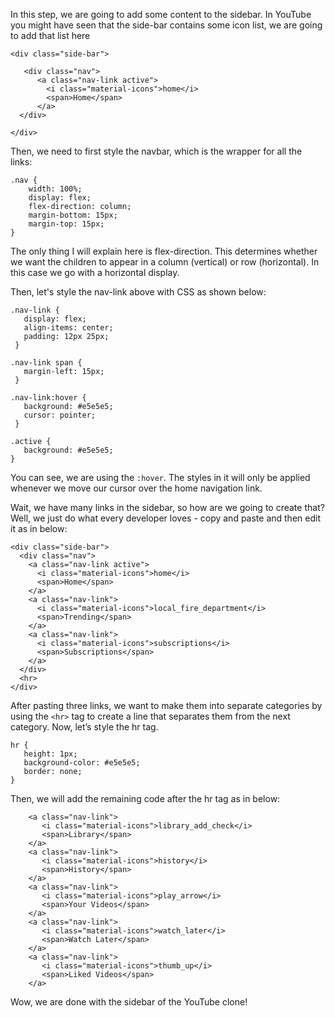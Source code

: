 In this step, we are going to add some content to the sidebar. In YouTube you might have seen that the side-bar contains some icon list, we are going to add that list here

```
<div class="side-bar">

   <div class="nav">
      <a class="nav-link active">
        <i class="material-icons">home</i>
        <span>Home</span>
      </a>
  </div>

</div>
```

Then, we need to first style the navbar, which is the wrapper for all the links:

```
.nav {
    width: 100%;
    display: flex;
    flex-direction: column;
    margin-bottom: 15px;
    margin-top: 15px;
}
```

The only thing I will explain here is flex-direction. This determines whether we want the children to appear in a column (vertical) or row (horizontal). In this case we go with a horizontal display.

Then, let's style the nav-link above with CSS as shown below:

```
.nav-link {
   display: flex;
   align-items: center;
   padding: 12px 25px;
 }
 
.nav-link span {
   margin-left: 15px;
 }
 
.nav-link:hover {
   background: #e5e5e5;
   cursor: pointer;
 }

.active {
   background: #e5e5e5;
}
```

You can see, we are using the `:hover`. The styles in it will only be applied whenever we move our cursor over the home navigation link.

Wait, we have many links in the sidebar, so how are we going to create that? Well, we just do what every developer loves - copy and paste and then edit it as in below:

```
<div class="side-bar">
  <div class="nav">
    <a class="nav-link active">
      <i class="material-icons">home</i>
      <span>Home</span>
    </a>
    <a class="nav-link">
      <i class="material-icons">local_fire_department</i>
      <span>Trending</span>
    </a>
    <a class="nav-link">
      <i class="material-icons">subscriptions</i>
      <span>Subscriptions</span>
    </a>
  </div>
  <hr>
</div>
```

After pasting three links, we want to make them into separate categories by using the `<hr>` tag to create a line that separates them from the next category. Now, let’s style the hr tag.

```
hr {
   height: 1px;
   background-color: #e5e5e5;
   border: none;
}
```

Then, we will add the remaining code after the hr tag as in below:

```
    <a class="nav-link">
       <i class="material-icons">library_add_check</i>
       <span>Library</span>
    </a>
    <a class="nav-link">
       <i class="material-icons">history</i>
       <span>History</span>
    </a>
    <a class="nav-link">
       <i class="material-icons">play_arrow</i>
       <span>Your Videos</span>
    </a>
    <a class="nav-link">
       <i class="material-icons">watch_later</i>
       <span>Watch Later</span>
    </a>
    <a class="nav-link">
       <i class="material-icons">thumb_up</i>
       <span>Liked Videos</span>
    </a>
```

Wow, we are done with the sidebar of the YouTube clone!
